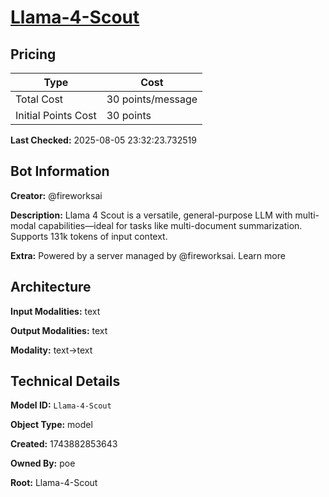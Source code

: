 # [Llama-4-Scout](https://poe.com/Llama-4-Scout)

## Pricing

| Type | Cost |
|------|------|
| Total Cost | 30 points/message |
| Initial Points Cost | 30 points |

**Last Checked:** 2025-08-05 23:32:23.732519


## Bot Information

**Creator:** @fireworksai

**Description:** Llama 4 Scout is a versatile, general-purpose LLM with multi-modal capabilities—ideal for tasks like multi-document summarization. Supports 131k tokens of input context.

**Extra:** Powered by a server managed by @fireworksai. Learn more


## Architecture

**Input Modalities:** text

**Output Modalities:** text

**Modality:** text->text


## Technical Details

**Model ID:** `Llama-4-Scout`

**Object Type:** model

**Created:** 1743882853643

**Owned By:** poe

**Root:** Llama-4-Scout

